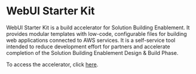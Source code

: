 # WebUI Starter Kit

WebUI Starter Kit is a build accelerator for Solution Building Enablement. It provides modular templates with low-code, configurable files for building web applications connected to AWS services. It is a self-service tool intended to reduce development effort for partners and accelerate completion of the Solution Building Enablement Design & Build Phase.

To access the accelerator, click [here](https://github.com/aws-samples/webui-starter-kit).